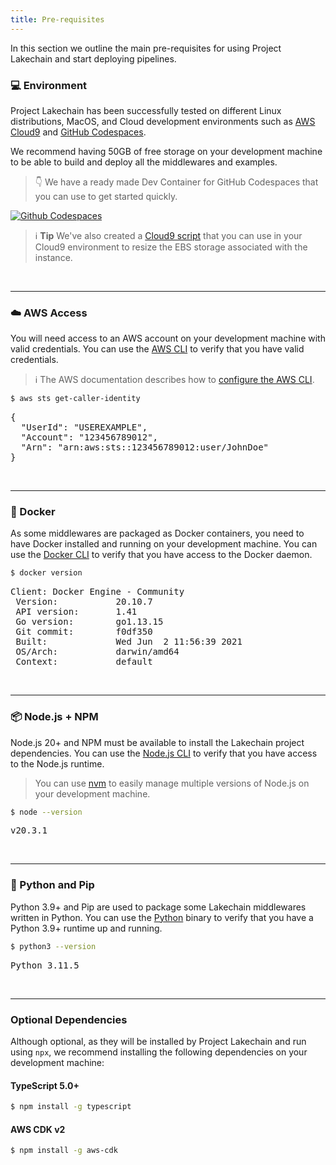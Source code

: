 ```yaml
---
title: Pre-requisites
---
```


In this section we outline the main pre-requisites for using Project Lakechain and start deploying pipelines.

### 💻 Environment

Project Lakechain has been successfully tested on different Linux distributions, MacOS, and Cloud development environments such as [AWS Cloud9](https://docs.aws.amazon.com/cloud9/latest/user-guide/welcome.html) and [GitHub Codespaces](https://github.com/features/codespaces).

We recommend having 50GB of free storage on your development machine to be able to build and deploy all the middlewares and examples.

> 👇 We have a ready made Dev Container for GitHub Codespaces that you can use to get started quickly.

<a href="https://github.com/codespaces/new/awslabs/project-lakechain"><img alt="Github Codespaces" src="https://github.com/codespaces/badge.svg" /></a>

> ℹ️ **Tip** We've also created a [Cloud9 script](https://github.com/awslabs/project-lakechain/blob/master/.cloud9/resize.sh) that you can use in your Cloud9 environment to resize the EBS storage associated with the instance.

<br>

---

### ☁️ AWS Access

You will need access to an AWS account on your development machine with valid credentials. You can use the [AWS CLI](https://aws.amazon.com/cli/) to verify that you have valid credentials.

> ℹ️ The AWS documentation describes how to [configure the AWS CLI](https://docs.aws.amazon.com/cli/latest/userguide/cli-configure-quickstart.html).

```bash
$ aws sts get-caller-identity
```
<pre className="terminal" style="margin-top: 0">
{
  "UserId": "USEREXAMPLE",
  "Account": "123456789012",
  "Arn": "arn:aws:sts::123456789012:user/JohnDoe"
}
</pre>

<br>

---

### 🐳 Docker

As some middlewares are packaged as Docker containers, you need to have Docker installed and running on your development machine. You can use the [Docker CLI](https://docs.docker.com/engine/reference/commandline/cli/) to verify that you have access to the Docker daemon.

```bash
$ docker version
```

<pre className="terminal" style="margin-top: 0">
Client: Docker Engine - Community
 Version:           20.10.7
 API version:       1.41
 Go version:        go1.13.15
 Git commit:        f0df350
 Built:             Wed Jun  2 11:56:39 2021
 OS/Arch:           darwin/amd64
 Context:           default
</pre>

<br>

---

### 📦 Node.js + NPM

Node.js 20+ and NPM must be available to install the Lakechain project dependencies. You can use the [Node.js CLI](https://nodejs.org/api/cli.html) to verify that you have access to the Node.js runtime.

> You can use [nvm](https://github.com/nvm-sh/nvm) to easily manage multiple versions of Node.js on your development machine.

```bash
$ node --version
```

<pre className="terminal" style="margin-top: 0">
v20.3.1
</pre>

<br>

---

### 🐍 Python and Pip

Python 3.9+ and Pip are used to package some Lakechain middlewares written in Python. You can use the [Python](https://docs.python.org/3/using/cmdline.html) binary to verify that you have a Python 3.9+ runtime up and running.

```bash
$ python3 --version
```

<pre className="terminal" style="margin-top: 0">
Python 3.11.5
</pre>

<br>

---

### Optional Dependencies

Although optional, as they will be installed by Project Lakechain and run using `npx`, we recommend installing the following dependencies on your development machine:

#### TypeScript 5.0+

```bash
$ npm install -g typescript
```

#### AWS CDK v2

```bash
$ npm install -g aws-cdk
```
